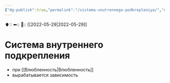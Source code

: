 ```yaml
---
{"dg-publish":true,"permalink":"/sistema-vnutrennego-podkrepleniya/","dgHomeLink":true,"dgPassFrontmatter":false}
---
```



⬆::
⬅::
📅:: [[2022-05-29|2022-05-29]]

# Система внутреннего подкрепления
- при [[Влюбленность|Влюбленность]]
- вырабатывается зависимость